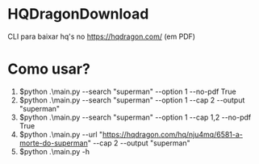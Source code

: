 # HQDragonDownload
  CLI para baixar hq's no https://hqdragon.com/ (em PDF)
# Como usar?
  1. $python .\main.py --search "superman" --option 1 --no-pdf True
  2. $python .\main.py --search "superman" --option 1 --cap 2 --output "superman"
  3. $python .\main.py --search "superman" --option 1 --cap 1,2 --no-pdf True
  4. $python .\main.py --url "https://hqdragon.com/hq/nju4mq/6581-a-morte-do-superman" --cap 2 --output "superman"
  5. $python .\main.py -h